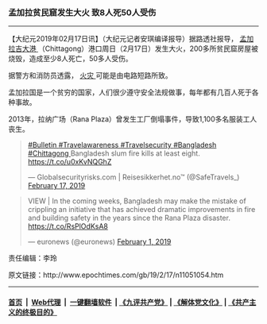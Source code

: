 ### 孟加拉贫民窟发生大火 致8人死50人受伤
------------------------

<p>
 【大纪元2019年02月17日讯】（大纪元记者安琪编译报导）据路透社报导，
 <a href="http://www.epochtimes.com/gb/tag/%E5%AD%9F%E5%8A%A0%E6%8B%89%E5%90%89%E5%A4%A7%E6%B8%AF.html">
  孟加拉吉大港
 </a>
 （Chittagong）港口周日（2月17日）发生大火，200多所贫民窟房屋被烧毁，造成至少8人死亡，50多人受伤。
</p>
<p>
 据警方和消防员透露，
 <a href="http://www.epochtimes.com/gb/tag/%E7%81%AB%E7%81%BE.html">
  火灾
 </a>
 可能是由电路短路所致。
</p>
<p>
 孟加拉国是一个贫穷的国家，人们很少遵守安全法规做事，每年都有几百人死于各种事故。
</p>
<p>
 2013年，拉纳广场（Rana Plaza）曾发生工厂倒塌事件，导致1,100多名服装工人丧生。
</p>
<p>
</p>
<blockquote class="twitter-tweet" data-lang="en">
 <p dir="ltr" lang="en">
  <a href="https://twitter.com/hashtag/Bulletin?src=hash&amp;ref_src=twsrc%5Etfw">
   #Bulletin
  </a>
  <a href="https://twitter.com/hashtag/Travelawareness?src=hash&amp;ref_src=twsrc%5Etfw">
   #Travelawareness
  </a>
  <a href="https://twitter.com/hashtag/Travelsecurity?src=hash&amp;ref_src=twsrc%5Etfw">
   #Travelsecurity
  </a>
  <a href="https://twitter.com/hashtag/Bangladesh?src=hash&amp;ref_src=twsrc%5Etfw">
   #Bangladesh
  </a>
  <a href="https://twitter.com/hashtag/Chittagong?src=hash&amp;ref_src=twsrc%5Etfw">
   #Chittagong
  </a>
  Bangladesh slum fire kills at least eight.
  <a href="https://t.co/u0xKvNQGhZ">
   https://t.co/u0xKvNQGhZ
  </a>
 </p>
 <p>
  — Globalsecurityrisks.com | Reisesikkerhet.no™ (@SafeTravels_)
  <a href="https://twitter.com/SafeTravels_/status/1097034090606399488?ref_src=twsrc%5Etfw">
   February 17, 2019
  </a>
 </p>
</blockquote>
<p>
</p>
<p>
</p>
<blockquote class="twitter-tweet" data-lang="en">
 <p dir="ltr" lang="en">
  VIEW | In the coming weeks, Bangladesh may make the mistake of crippling an initiative that has achieved dramatic improvements in fire and building safety in the years since the Rana Plaza disaster.
  <a href="https://t.co/RsPlOdKsA8">
   https://t.co/RsPlOdKsA8
  </a>
 </p>
 <p>
  — euronews (@euronews)
  <a href="https://twitter.com/euronews/status/1091351558065930243?ref_src=twsrc%5Etfw">
   February 1, 2019
  </a>
 </p>
</blockquote>
<p>
 <p>
  责任编辑：李玲
 </p>
</p>
原文链接：http://www.epochtimes.com/gb/19/2/17/n11051054.htm


------------------------
#### [首页](https://github.com/gfw-breaker/banned-news/blob/master/README.md) &nbsp;|&nbsp; [Web代理](https://github.com/labour-camp/helloworld) &nbsp;|&nbsp; [一键翻墙软件](https://github.com/gfw-breaker/nogfw/blob/master/README.md) &nbsp;| [《九评共产党》](https://github.com/gfw-breaker/9ping.md/blob/master/README.md#九评之一评共产党是什么) | [《解体党文化》](https://github.com/gfw-breaker/jtdwh.md/blob/master/README.md) | [《共产主义的终极目的》](https://github.com/gfw-breaker/gczydzjmd.md/blob/master/README.md)

